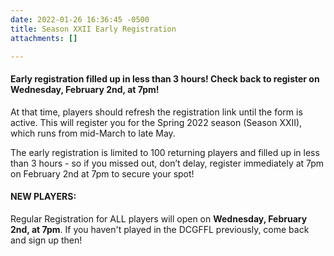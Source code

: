 ```yaml
---
date: 2022-01-26 16:36:45 -0500
title: Season XXII Early Registration
attachments: []

---
```

#### Early registration filled up in less than 3 hours!  Check back to register on Wednesday, February 2nd, at 7pm!

At that time, players should refresh the registration link until the form is active. This will register you for the Spring 2022 season (Season XXII), which runs from mid-March to late May.

The early registration is limited to 100 returning players and filled up in less than 3 hours - so if you missed out, don’t delay, register immediately at 7pm on February 2nd at 7pm to secure your spot!

#### NEW PLAYERS:

Regular Registration for ALL players will open on **Wednesday, February 2nd, at 7pm**.  If you haven't played in the DCGFFL previously, come back and sign up then!